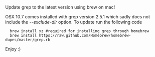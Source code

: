 Update grep to the latest version using brew on mac!

OSX 10.7 comes installed with grep version 2.5.1 which sadly does not include the *--exclude-dir* option.
To update run the following code

```
  brew install xz #required for installing grep through homebrew
  brew install https://raw.github.com/Homebrew/homebrew-dupes/master/grep.rb
```

Enjoy :)